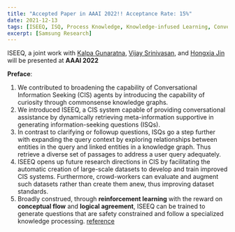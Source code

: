 ```yaml
---
title: "Accepted Paper in AAAI 2022!! Acceptance Rate: 15%"
date: 2021-12-13
tags: [ISEEQ, ISQ, Process Knowledge, Knowledge-infused Learning, ConversationalAI, Conversational Assistance, Research, Impact]
excerpt: [Samsung Research]
---
```


ISEEQ, a joint work with [Kalpa Gunaratna](https://kalpagunaratna.github.io/), [Vijay Srinivasan](https://scholar.google.com/citations?hl=en&user=jqaSvfEAAAAJ&view_op=list_works&sortby=pubdate), and [Hongxia Jin](https://www.linkedin.com/in/hongxiajin/) will be presented at **AAAI 2022**

**Preface**:
1. We contributed to broadening the capability of Conversational Information Seeking (CIS) agents by introducing the capability of curiosity through commonsense knowledge graphs.
2. We introduced ISEEQ, a CIS system capable of providing conversational assistance by dynamically retrieving meta-information supportive in generating information-seeking questions (ISQs).
3. In contrast to clarifying or followup questions, ISQs go a step further with expanding the query context by exploring relationships between entities in the query and linked entities in a knowledge graph. Thus retrieve a diverse set of passages to address a user query adequately.
4. ISEEQ opens up future research directions in CIS by facilitating the automatic creation of large-scale datasets to develop and train improved CIS systems. Furthermore, crowd-workers can evaluate and augment such datasets rather than create them anew, thus improving dataset standards.
5. Broadly construed, through **reinforcement learning** with the reward on **conceptual flow** and **logical agreement**, ISEEQ can be trained to generate questions that are safety constrained and follow a specialized knowledge processing. [reference](https://ieeexplore.ieee.org/stamp/stamp.jsp?arnumber=9514440&tag=1)
